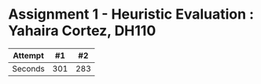 # Assignment 1 - Heuristic Evaluation : Yahaira Cortez, DH110
| Attempt | #1 | #2 |
| :---: | :---: | :---: |
| Seconds | 301 | 283 |
